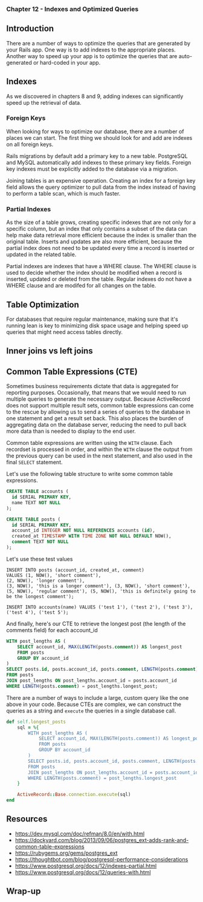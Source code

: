 ### Chapter 12 - Indexes and Optimized Queries

## Introduction

There are a number of ways to optimize the queries that are generated by your Rails app. One way is to add indexes to the appropriate places. Another way to speed up your app is to optimize the queries that are auto-generated or hard-coded in your app.

## Indexes

As we discovered in chapters 8 and 9, adding indexes can significantly speed up the retrieval of data.

### Foreign Keys

When looking for ways to optimize our database, there are a number of places we can start. The first thing we should look for and add are indexes on all foreign keys.

Rails migrations by default add a primary key to a new table. PostgreSQL and MySQL automatically add indexes to these primary key fields. Foreign key indexes must be explicitly added to the database via a migration.

Joining tables is an expensive operation. Creating an index for a foreign key field allows the query optimizer to pull data from the index instead of having to perform a table scan, which is much faster.

### Partial Indexes

As the size of a table grows, creating specific indexes that are not only for a specific column, but an index that only contains a subset of the data can help make data retrieval more efficient because the index is smaller than the original table. Inserts and updates are also more efficient, because the partial index does not need to be updated every time a record is inserted or updated in the related table.

Partial indexes are indexes that have a WHERE clause. The WHERE clause is used to decide whether the index should be modified when a record is inserted, updated or deleted from the table. Regular indexes do not have a WHERE clause and are modifed for all changes on the table.

## Table Optimization

For databases that require regular maintenance, making sure that it's running lean is key to minimizing disk space usage and helping speed up queries that might need access tables directly.

## Inner joins vs left joins

## Common Table Expressions (CTE)

Sometimes business requirements dictate that data is aggregated for reporting purposes. Occasionally, that means that we would need to run multiple queries to generate the necessary output. Because ActiveRecord does not support multiple result sets, common table expressions can come to the rescue by allowing us to send a series of queries to the database in one statement and get a result set back. This also places the burden of aggregating data on the database server, reducing the need to pull back more data than is needed to display to the end user.

Common table expressions are written using the `WITH` clause. Each recordset is processed in order, and within the `WITH` clause the output from the previous query can be used in the next statement, and also used in the final `SELECT` statement.

Let's use the following table structure to write some common table expressions.

```sql
CREATE TABLE accounts (
  id SERIAL PRIMARY KEY,
  name TEXT NOT NULL
);

CREATE TABLE posts (
  id SERIAL PRIMARY KEY,
  account_id INTEGER NOT NULL REFERENCES accounts (id),
  created_at TIMESTAMP WITH TIME ZONE NOT NULL DEFAULT NOW(),
  comment TEXT NOT NULL
);
```

Let's use these test values

```
INSERT INTO posts (account_id, created_at, comment)
VALUES (1, NOW(), 'short comment'),
(2, NOW(), 'longer comment'),
(3, NOW(), 'this is a longer comment'), (3, NOW(), 'short comment'),
(5, NOW(), 'regular comment'), (5, NOW(), 'this is definitely going to be the longest comment');

INSERT INTO accounts(name) VALUES ('test 1'), ('test 2'), ('test 3'), ('test 4'), ('test 5');
```

And finally, here's our CTE to retrieve the longest post (the length of the comments field) for each account_id

```sql
WITH post_lengths AS (
	SELECT account_id, MAX(LENGTH(posts.comment)) AS longest_post
	FROM posts
	GROUP BY account_id
)
SELECT posts.id, posts.account_id, posts.comment, LENGTH(posts.comment) AS post_length
FROM posts
JOIN post_lengths ON post_lengths.account_id = posts.account_id
WHERE LENGTH(posts.comment) = post_lengths.longest_post;
```

There are a number of ways to include a large, custom query like the one above in your code. Because CTEs are complex, we can construct the queries as a string and `execute` the queries in a single database call.

```ruby
def self.longest_posts
	sql = %{
		WITH post_lengths AS (
			SELECT account_id, MAX(LENGTH(posts.comment)) AS longest_post
			FROM posts
			GROUP BY account_id
		)
		SELECT posts.id, posts.account_id, posts.comment, LENGTH(posts.comment) AS post_length
		FROM posts
		JOIN post_lengths ON post_lengths.account_id = posts.account_id
		WHERE LENGTH(posts.comment) = post_lengths.longest_post
	}

	ActiveRecord::Base.connection.execute(sql)
end
```

## Resources

* https://dev.mysql.com/doc/refman/8.0/en/with.html
* https://dockyard.com/blog/2013/09/06/postgres_ext-adds-rank-and-common-table-expressions
* https://rubygems.org/gems/postgres_ext
* https://thoughtbot.com/blog/postgresql-performance-considerations
* https://www.postgresql.org/docs/12/indexes-partial.html
* https://www.postgresql.org/docs/12/queries-with.html

## Wrap-up

